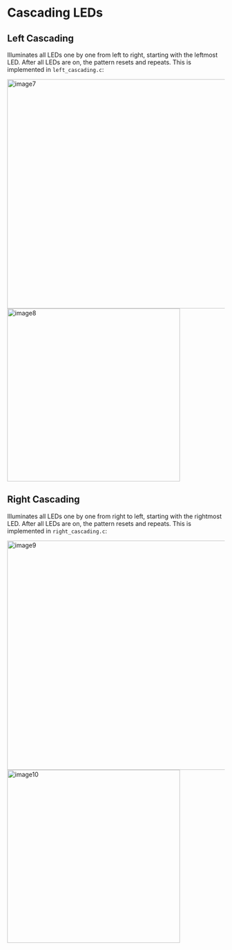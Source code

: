 # Cascading LEDs

## Left Cascading
Illuminates all LEDs one by one from left to right, starting with the leftmost LED. After all LEDs are on, the pattern resets and repeats. This is implemented in `left_cascading.c`:

<img height="530" alt="image7" src="https://github.com/user-attachments/assets/5e362511-5cbe-4d86-99a7-a4815d577b26" />
<img height="400" alt="image8" src="https://github.com/user-attachments/assets/755a1347-19fa-49d9-81f2-9dc3b1a43bab" />


## Right Cascading
Illuminates all LEDs one by one from right to left, starting with the rightmost LED. After all LEDs are on, the pattern resets and repeats. This is implemented in `right_cascading.c`:

<img height="530" alt="image9" src="https://github.com/user-attachments/assets/c03940b1-fbe8-4d9f-bdfe-31545fcfce6e" />
<img height="400" alt="image10" src="https://github.com/user-attachments/assets/e249e49c-a894-4ede-b754-7fec8c85c156" />



